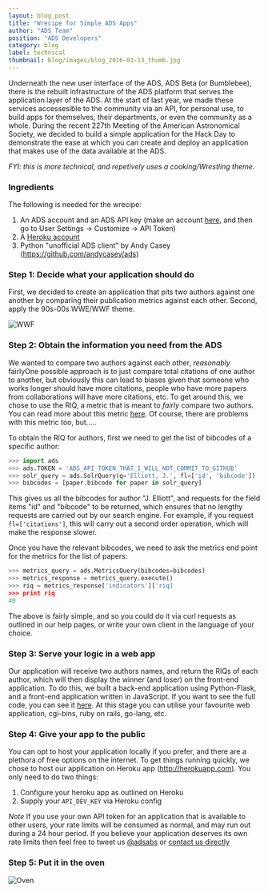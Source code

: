 ```yaml
---
layout: blog_post
title: "Wrecipe for Simple ADS Apps"
author: "ADS Team"
position: "ADS Developers"
category: blog
label: technical
thumbnail: blog/images/blog_2016-01-13_thumb.jpg
---
```


Underneath the new user interface of the ADS, ADS Beta (or Bumblebee), there is the rebuilt infrastructure of the ADS platform that serves the application layer of the ADS. At the start of last year, we made these services accessesible to the community via an API, for personal use, to build apps for themselves, their departments, or even the community as a whole. During the recent 227th Meeting of the American Astronomical Society, we decided to build a simple application for the Hack Day to demonstrate the ease at which you can create and deploy an application that makes use of the data available at the ADS.

*FYI: this is more technical, and repetively uses a cooking/Wrestling theme.*

### Ingredients
The following is needed for the wrecipe:

  1. An ADS account and an ADS API key (make an account [here](https://ui.adsabs.harvard.edu/#user/account/register), and then go to User Settings -> Customize -> API Token)
  2. A [Heroku account](http://herokuapp.com)
  3. Python "unofficial ADS client" by Andy Casey (https://github.com/andycasey/ads)

### Step 1: Decide what your application should do

First, we decided to create an application that pits two authors against one another by comparing their publication metrics against each other. Second, apply the 90s-00s WWE/WWF theme.

![WWF](blog_2016-02-04_image02.jpg)

### Step 2: Obtain the information you need from the ADS

We wanted to compare two authors against each other, *reasonably* fairlyOne possible approach is to just compare total citations of one author to another, but obviously this can lead to biases given that someone who works longer should have more citations, people who have more papers from collaborations will have more citations, etc. To get around this, we chose to use the RIQ, a metric that is meant to *fairly* compare two authors. You can read more about this metric [here](https://ui.adsabs.harvard.edu/#abs/2012PLoSO...746428P/abstract). Of course, there are problems with this metric too, but.....

To obtain the RIQ for authors, first we need to get the list of bibcodes of a specific author:

```python
>>> import ads
>>> ads.TOKEN = 'ADS_API_TOKEN_THAT_I_WILL_NOT_COMMIT_TO_GITHUB'
>>> solr_query = ads.SolrQuery(q='Elliott, J.', fl=['id', 'bibcode'])
>>> bibcodes = [paper.bibcode for paper in solr_query]
```

This gives us all the bibcodes for author "J. Elliott", and requests for the field items "id" and "bibcode" to be returned, which ensures that no lengthy requests are carried out by our search engine. For example, if you request `fl=['citations']`, this will carry out a second order operation, which will make the response slower.


Once you have the relevant bibcodes, we need to ask the metrics end point for the metrics for the list of papers:

```python
>>> metrics_query = ads.MetricsQuery(bibcodes=bibcodes)
>>> metrics_response = metrics_query.execute()
>>> riq = metrics_response['indicators']['riq]
>>> print riq
40
```

The above is fairly simple, and so you could do it via curl requests as outlined in our help pages, or write your own client in the language of your choice.

### Step 3: Serve your logic in a web app

Our application will receive two authors names, and return the RIQs of each author, which will then display the winner (and loser) on the front-end application. To do this, we built a back-end application using Python-Flask, and a front-end application written in JavaScript. If you want to see the full code, you can see it [here](https://github.com/jonnybazookatone/authorsmackdown). At this stage you can utilise your favourite web application, cgi-bins, ruby on rails, go-lang, etc.

### Step 4: Give your app to the public

You can opt to host your application locally if you prefer, and there are a plethora of free options on the internet. To get things running quickly, we chose to host our application on Heroku app (http://herokuapp.com). You only need to do two things:

  1. Configure your heroku app as outlined on Heroku
  2. Supply your `API_DEV_KEY` via Heroku config

*Note* If you use your own API token for an application that is available to other users, your rate limits will be consumed as normal, and may run out during a 24 hour period. If you believe your application deserves its own rate limits then feel free to tweet us [@adsabs](http://twitter.com/adsabs) or [contact us directly](adshelp@cfa.harvard.edu)

### Step 5: Put it in the oven

![Oven](blog/images/blog_2016-02-04.jpg)


